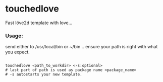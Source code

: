 # touchedlove
Fast löve2d template with love...

### Usage:
send either to /usr/local/bin or ~/bin... ensure your path is right with what you expect.

```shell

touchedlove <path_to_workdir> <-s:optional>
# last part of path is used as package name <package_name>
# -s autostarts your new template.

```
